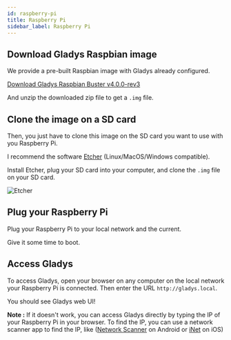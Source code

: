 ```yaml
---
id: raspberry-pi
title: Raspberry Pi
sidebar_label: Raspberry Pi
---
```


## Download Gladys Raspbian image

We provide a pre-built Raspbian image with Gladys already configured.

<p>
<a class="button button--outline button--primary" href="https://cdn.elephantcdn.com/gh/gladysassistant/gladys/releases/download/v4.0.0/gladys-4.0.0-rev3.img.zip">Download Gladys Raspbian Buster v4.0.0-rev3</a>
</p>

And unzip the downloaded zip file to get a `.img` file.

## Clone the image on a SD card

Then, you just have to clone this image on the SD card you want to use with you Raspberry Pi.

I recommend the software [Etcher](https://etcher.io/) (Linux/MacOS/Windows compatible).

Install Etcher, plug your SD card into your computer, and clone the `.img` file on your SD card.

<img src="/en/img/docs/installation/etcher.png" alt="Etcher"  />

## Plug your Raspberry Pi

Plug your Raspberry Pi to your local network and the current.

Give it some time to boot.

## Access Gladys

To access Gladys, open your browser on any computer on the local network your Raspberry Pi is connected. Then enter the URL `http://gladys.local`.

You should see Gladys web UI!

**Note :** If it doesn't work, you can access Gladys directly by typing the IP of your Raspberry Pi in your browser. To find the IP, you can use a network scanner app to find the IP, like ([Network Scanner](https://play.google.com/store/apps/details?id=com.easymobile.lan.scanner&hl=fr) on Android or [iNet](https://itunes.apple.com/fr/app/inet-network-scanner/id340793353?mt=8) on iOS)

